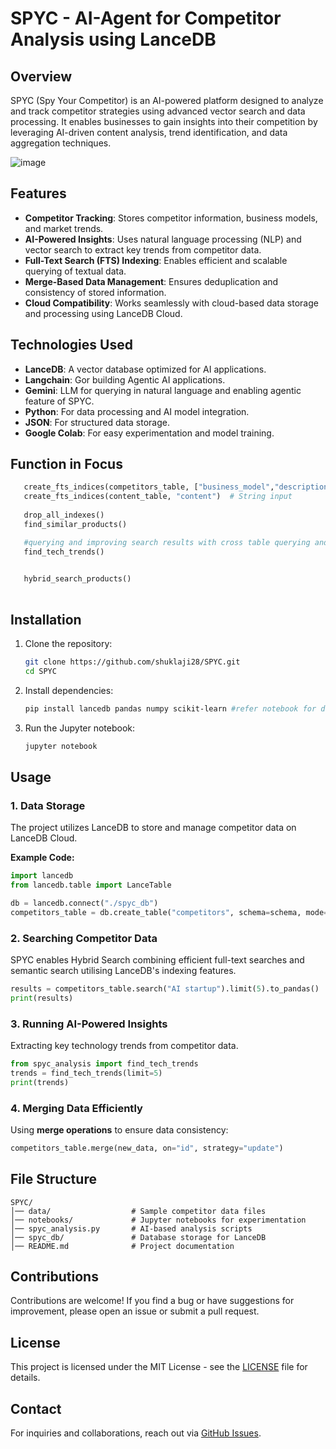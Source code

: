 # SPYC - AI-Agent for Competitor Analysis using LanceDB

## Overview
SPYC (Spy Your Competitor) is an AI-powered platform designed to analyze and track competitor strategies using advanced vector search and data processing. It enables businesses to gain insights into their competition by leveraging AI-driven content analysis, trend identification, and data aggregation techniques.

![image](https://github.com/user-attachments/assets/d03e9d5e-f67b-4c01-9544-15007f2a27e5)

## Features
- **Competitor Tracking**: Stores competitor information, business models, and market trends.
- **AI-Powered Insights**: Uses natural language processing (NLP) and vector search to extract key trends from competitor data.
- **Full-Text Search (FTS) Indexing**: Enables efficient and scalable querying of textual data.
- **Merge-Based Data Management**: Ensures deduplication and consistency of stored information.
- **Cloud Compatibility**: Works seamlessly with cloud-based data storage and processing using LanceDB Cloud.

## Technologies Used
- **LanceDB**: A vector database optimized for AI applications.
- **Langchain**: Gor building Agentic AI applications.
- **Gemini**: LLM for querying in natural language and enabling agentic feature of SPYC.
- **Python**: For data processing and AI model integration.
- **JSON**: For structured data storage.
- **Google Colab**: For easy experimentation and model training.

## Function in Focus
```python
   create_fts_indices(competitors_table, ["business_model","description"])  # List input of column names
   create_fts_indices(content_table, "content")  # String input
   
   drop_all_indexes()
   find_similar_products()

   #querying and improving search results with cross table querying and mapping
   find_tech_trends()

   
   hybrid_search_products()
   
```


## Installation
1. Clone the repository:
   ```sh
   git clone https://github.com/shuklaji28/SPYC.git
   cd SPYC
   ```
2. Install dependencies:
   ```sh
   pip install lancedb pandas numpy scikit-learn #refer notebook for detailed info
   ```
3. Run the Jupyter notebook:
   ```sh
   jupyter notebook
   ```

## Usage
### 1. Data Storage
The project utilizes LanceDB to store and manage competitor data on LanceDB Cloud.

**Example Code:**
```python
import lancedb
from lancedb.table import LanceTable

db = lancedb.connect("./spyc_db")
competitors_table = db.create_table("competitors", schema=schema, mode="overwrite")
```

### 2. Searching Competitor Data
SPYC enables Hybrid Search combining efficient full-text searches and semantic search utilising LanceDB's indexing features.

```python
results = competitors_table.search("AI startup").limit(5).to_pandas()
print(results)
```

### 3. Running AI-Powered Insights
Extracting key technology trends from competitor data.

```python
from spyc_analysis import find_tech_trends
trends = find_tech_trends(limit=5)
print(trends)
```

### 4. Merging Data Efficiently
Using **merge operations** to ensure data consistency:

```python
competitors_table.merge(new_data, on="id", strategy="update")
```

## File Structure
```
SPYC/
│── data/                  # Sample competitor data files
│── notebooks/             # Jupyter notebooks for experimentation
│── spyc_analysis.py       # AI-based analysis scripts
│── spyc_db/               # Database storage for LanceDB
│── README.md              # Project documentation
```

## Contributions
Contributions are welcome! If you find a bug or have suggestions for improvement, please open an issue or submit a pull request.

## License
This project is licensed under the MIT License - see the [LICENSE](LICENSE) file for details.

## Contact
For inquiries and collaborations, reach out via [GitHub Issues](https://github.com/shuklaji28/SPYC/issues).


